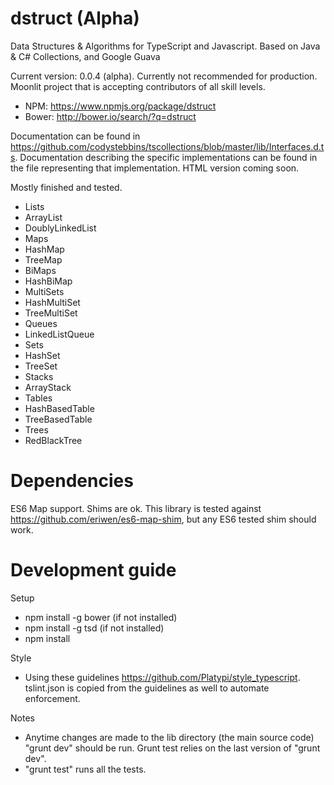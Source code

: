 dstruct (Alpha)
====

Data Structures & Algorithms for TypeScript and Javascript. Based on Java & C# Collections, and Google Guava

Current version: 0.0.4 (alpha). Currently not recommended for production. Moonlit project that is accepting contributors of all skill levels.
 * NPM: https://www.npmjs.org/package/dstruct
 * Bower: http://bower.io/search/?q=dstruct

Documentation can be found in https://github.com/codystebbins/tscollections/blob/master/lib/Interfaces.d.ts.
Documentation describing the specific implementations can be found in the file representing that implementation. HTML version coming soon.

Mostly finished and tested.
* Lists
 * ArrayList
 * DoublyLinkedList
* Maps
 * HashMap
 * TreeMap
* BiMaps
 * HashBiMap
* MultiSets
 * HashMultiSet
 * TreeMultiSet
* Queues
 * LinkedListQueue
* Sets
 * HashSet
 * TreeSet
* Stacks
 * ArrayStack
* Tables
 * HashBasedTable
 * TreeBasedTable
* Trees
 * RedBlackTree


Dependencies
====

ES6 Map support. Shims are ok. This library is tested against https://github.com/eriwen/es6-map-shim, but any ES6 tested shim should work.

Development guide
====

Setup
* npm install -g bower (if not installed)
* npm install -g tsd (if not installed)
* npm install

Style
* Using these guidelines https://github.com/Platypi/style_typescript. tslint.json is copied from the guidelines as well to automate enforcement.

Notes
* Anytime changes are made to the lib directory (the main source code) "grunt dev" should be run. Grunt test relies on the last version of "grunt dev".
* "grunt test" runs all the tests.

